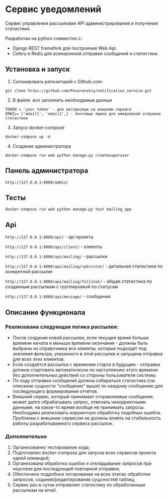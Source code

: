 # Сервис уведомлений

Cервис управления рассылками API администрирования и получения статистики.

Разработан на python совместно с:
* Django REST framefork для построения Web Api.
* Celery и Redis для асинхронной отправки сообщений и статистики. 

## Установка и запуск

1. Склонировать репозиторий с Github.com:
````
git clone https://github.com/Povarenskiy/notification_service.git
````
2. В файле .evn заполнить необходимые данные
```
TOKEN = 'your token' - для авторизаци на внешнем сервисе 
EMAIL= ['email1', 'email2',] - почтовые ящики для ежедневной отправки ститистики 
```
3. Запуск docker-compose
````
docker-compose up -d
````
4. Создание администратора
````
docker-compose run web python manage.py createsuperuser
````
## Панель администратора
````
http://127.0.0.1:8000/admin/
````
## Тесты
````
docker-compose run web python manage.py test mailing_app
````
## Api

````http://127.0.0.1:8000/api/```` - api проекта

````http://127.0.0.1:8000/api/client/```` - клиенты

````http://127.0.0.1:8000/api/mailing/```` - рассылки 

````http://127.0.0.1:8000/api/mailing/<pk>/stat/```` - детальная статистика по конкретной рассылке  

````http://127.0.0.1:8000/api/mailing/fullstat/```` - общая статистика по созданным рассылкам с группировкой по статусам

````http://127.0.0.1:8000/api/message/```` - сообщения 

## Описание функционала

### Реализована следующая логика рассылки:

- После создания новой рассылки, если текущее время больше времени начала и меньше времени окончания - должны быть выбраны из справочника все клиенты, которые подходят под значения фильтра, указанного в этой рассылке и запущена отправка для всех этих клиентов.
- Если создаётся рассылка с временем старта в будущем - отправка должна стартовать автоматически по наступлению этого времени без дополнительных действий со стороны пользователя системы.
- По ходу отправки сообщений должна собираться статистика (см. описание сущности "сообщение" выше) по каждому сообщению для последующего формирования отчётов.
- Внешний сервис, который принимает отправляемые сообщения, может долго обрабатывать запрос, отвечать некорректными данными, на какое-то время вообще не принимать запросы. Необходимо реализовать корректную обработку подобных ошибок. Проблемы с внешним сервисом не должны влиять на стабильность работы разрабатываемого сервиса рассылок.

### Дополнительно 

1.	Организованно тестирование кода;
2.	Подготовлен docker-compose для запуска всех сервисов проекта одной командой;
3.	Организована обработка ошибок и откладывание запросов при неуспехе для последующей повторной отправки; 
4.	Обеспечено подробное логирование на всех этапах обработки запросов, содания/редактирования сущсностей таблиц;
5.	Сервис раз в сутки отправляет статистику по обработанным рассылкам на email.

